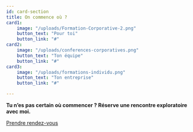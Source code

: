 ```yaml
---
id: card-section
title: On commence où ?
card1:
    image: "/uploads/Formation-Corporative-2.png"
    button_text: "Pour toi"
    button_link: "#"
card2:
    image: "/uploads/conferences-corporatives.png"
    button_text: "Ton équipe"
    button_link: "#"
card3:
    image: "/uploads/formations-individu.png"
    button_text: "Ton entreprise"
    button_link: "#"

---
```


**Tu n’es pas certain où commencer ? Réserve une rencontre exploratoire avec moi.**

<a href="https://www.gorendezvous.com/homepage/111690" target="_blank" class="button">Prendre rendez-vous</a>